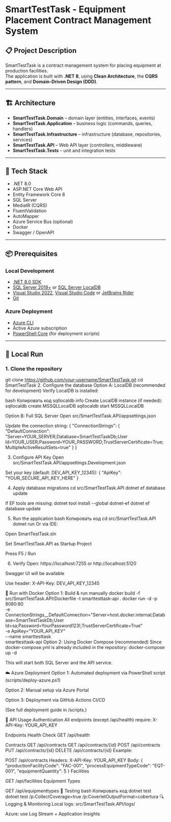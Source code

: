 # SmartTestTask - Equipment Placement Contract Management System

## 📋 Project Description

SmartTestTask is a contract management system for placing equipment at production facilities.  
The application is built with **.NET 8**, using **Clean Architecture**, the **CQRS pattern**, and **Domain-Driven Design (DDD)**.

---

## 🏗️ Architecture

- **SmartTestTask.Domain** – domain layer (entities, interfaces, events)  
- **SmartTestTask.Application** – business logic (commands, queries, handlers)  
- **SmartTestTask.Infrastructure** – infrastructure (database, repositories, services)  
- **SmartTestTask.API** – Web API layer (controllers, middleware)  
- **SmartTestTask.Tests** – unit and integration tests  

---

## 🔧 Tech Stack

- .NET 8.0  
- ASP.NET Core Web API  
- Entity Framework Core 8  
- SQL Server  
- MediatR (CQRS)  
- FluentValidation  
- AutoMapper  
- Azure Service Bus (optional)  
- Docker  
- Swagger / OpenAPI  

---

## 📦 Prerequisites

### Local Development
- [.NET 8.0 SDK](https://dotnet.microsoft.com/download/dotnet/8.0)  
- [SQL Server 2019+](https://www.microsoft.com/sql-server) or [SQL Server LocalDB](https://docs.microsoft.com/sql/database-engine/configure-windows/sql-server-express-localdb)  
- [Visual Studio 2022](https://visualstudio.microsoft.com/), [Visual Studio Code](https://code.visualstudio.com/) or [JetBrains Rider](https://www.jetbrains.com/rider/)  
- [Git](https://git-scm.com/)  

### Azure Deployment
- [Azure CLI](https://docs.microsoft.com/cli/azure/install-azure-cli)  
- Active Azure subscription  
- [PowerShell Core](https://github.com/PowerShell/PowerShell) (for deployment scripts)  

---

## 🚀 Local Run

### 1. Clone the repository
git clone https://github.com/your-username/SmartTestTask.git
cd SmartTestTask
2. Configure the database
Option A: LocalDB (recommended for development)
Verify LocalDB is installed:

bash
Копировать код
sqllocaldb info
Create LocalDB instance (if needed):
sqllocaldb create MSSQLLocalDB
sqllocaldb start MSSQLLocalDB

Option B: Full SQL Server
Open src/SmartTestTask.API/appsettings.json

Update the connection string:
{
  "ConnectionStrings": {
    "DefaultConnection": "Server=YOUR_SERVER;Database=SmartTestTaskDb;User Id=YOUR_USER;Password=YOUR_PASSWORD;TrustServerCertificate=True;MultipleActiveResultSets=true"
  }
}

3. Configure API Key
Open src/SmartTestTask.API/appsettings.Development.json

Set your key (default: DEV_API_KEY_12345):
{
  "ApiKey": "YOUR_SECURE_API_KEY_HERE"
}

4. Apply database migrations
cd src/SmartTestTask.API
dotnet ef database update

If EF tools are missing:
dotnet tool install --global dotnet-ef
dotnet ef database update

5. Run the application
bash
Копировать код
cd src/SmartTestTask.API
dotnet run
Or via IDE:

Open SmartTestTask.sln

Set SmartTestTask.API as Startup Project

Press F5 / Run

6. Verify
Open: https://localhost:7255 or http://localhost:5120

Swagger UI will be available

Use header:
X-API-Key: DEV_API_KEY_12345

🐳 Run with Docker
Option 1: Build & run manually
docker build -f src/SmartTestTask.API/Dockerfile -t smarttesttask-api .
docker run -d -p 8080:80 \
  -e ConnectionStrings__DefaultConnection="Server=host.docker.internal;Database=SmartTestTaskDb;User Id=sa;Password=YourPassword123!;TrustServerCertificate=True" \
  -e ApiKey="YOUR_API_KEY" \
  --name smarttesttask \
  smarttesttask-api
Option 2: Using Docker Compose (recommended)
Since docker-compose.yml is already included in the repository:
docker-compose up -d

This will start both SQL Server and the API service.

☁️ Azure Deployment
Option 1: Automated deployment via PowerShell script (scripts/deploy-azure.ps1)

Option 2: Manual setup via Azure Portal

Option 3: Deployment via GitHub Actions CI/CD

(See full deployment guide in /scripts.)

📝 API Usage
Authentication
All endpoints (except /api/health) require:
X-API-Key: YOUR_API_KEY

Endpoints
Health Check
GET /api/health

Contracts
GET /api/contracts
GET /api/contracts/{id}
POST /api/contracts
PUT /api/contracts/{id}
DELETE /api/contracts/{id}
Example:

POST /api/contracts
Headers: X-API-Key: YOUR_API_KEY
Body:
{
  "productionFacilityCode": "FAC-001",
  "processEquipmentTypeCode": "EQT-001",
  "equipmentQuantity": 5
}
Facilities

GET /api/facilities
Equipment Types

GET /api/equipmenttypes
🧪 Testing
bash
Копировать код
dotnet test
dotnet test /p:CollectCoverage=true /p:CoverletOutputFormat=cobertura
🔍 Logging & Monitoring
Local logs: src/SmartTestTask.API/logs/

Azure: use Log Stream + Application Insights
